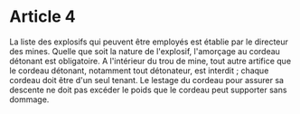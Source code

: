# Article 4

La liste des explosifs qui peuvent être employés est établie par le directeur des mines. Quelle que soit la nature de l'explosif, l'amorçage au cordeau détonant est obligatoire. A l'intérieur du trou de mine, tout autre artifice que le cordeau détonant, notamment tout détonateur, est interdit ; chaque cordeau doit être d'un seul tenant. Le lestage du cordeau pour assurer sa descente ne doit pas excéder le poids que le cordeau peut supporter sans dommage.
